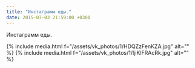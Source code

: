 ```yaml
---
title: "Инстаграмм еды."
date: 2015-07-03 21:59:00 +0300
---
```


Инстаграмм еды.


{% include media.html f="/assets/vk_photos/1/HDQZzFenKZA.jpg" alt="" %}
{% include media.html f="/assets/vk_photos/1/IjiKlFRAcRk.jpg" alt="" %}
